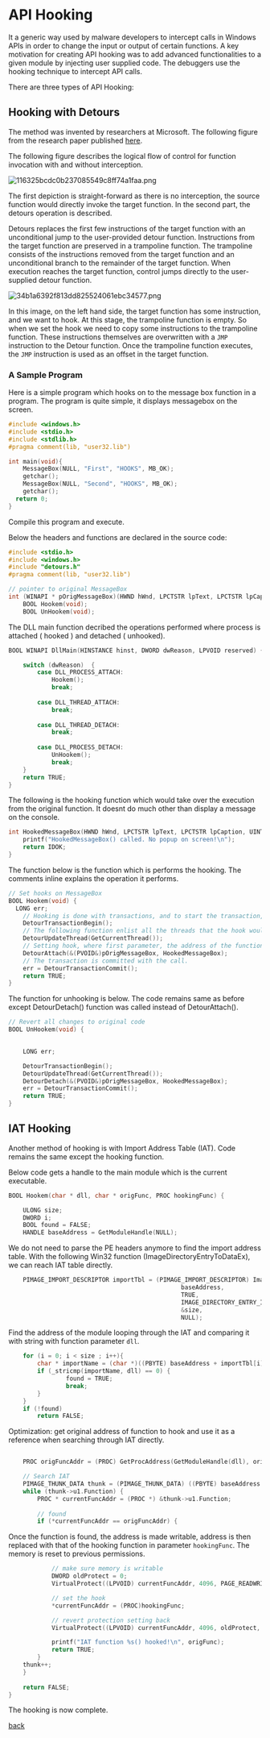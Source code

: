 # API Hooking
It a generic way used by malware developers to intercept calls in Windows APIs in order to change the input or output of certain functions. A key motivation for creating API hooking was to add advanced functionalities to a given module  by injecting user supplied code. The debuggers use the hooking technique to intercept API calls.

There are three types of API Hooking:

## Hooking with Detours

The method was invented by researchers at Microsoft. The following figure from the research paper published [here](https://www.cs.columbia.edu/~junfeng/10fa-e6998/papers/detours.pdf).

The following figure describes the logical flow of control for function invocation with and without interception.

![116325bcdc0b237085549c8ff74a1faa.png](../resources/apihooking/42faa4a46fe445808127104c0fbb1875.png)

The first depiction is straight-forward as there is no interception, the source function would directly invoke the target function. In the second part, the detours operation is described.

Detours replaces the first few instructions of the target function with an unconditional jump to the user-provided detour function. Instructions from the target function are preserved in a trampoline function. The trampoline consists of the instructions removed from the target function and an unconditional branch to the remainder of the target function. When execution reaches the target function, control jumps directly to the user-supplied detour function. 

![34b1a6392f813dd825524061ebc34577.png](../resources/apihooking/56b12d4d77e046f4a7a2880e5f9a38e3.png)

In this image, on the left hand side, the target function has some instruction, and we want to hook. At this stage, the trampoline function is empty. So when we set the hook we need to copy some instructions to the trampoline function. These instructions themselves are overwritten with a `JMP` instruction to the Detour function. Once the trampoline function executes, the `JMP` instruction is used as an offset in the target function.

### A Sample Program

Here is a simple program which hooks on to the message box function in a program. The program is quite simple, it displays messagebox on the screen.

```cpp
#include <windows.h>
#include <stdio.h>
#include <stdlib.h>
#pragma comment(lib, "user32.lib")

int main(void){
	MessageBox(NULL, "First", "HOOKS", MB_OK);
	getchar();
	MessageBox(NULL, "Second", "HOOKS", MB_OK);
	getchar();
  return 0;
}
```
Compile this program and execute.

Below the headers and functions are declared in the source code:

```cpp
#include <stdio.h>
#include <windows.h>
#include "detours.h"
#pragma comment(lib, "user32.lib")

// pointer to original MessageBox 
int (WINAPI * pOrigMessageBox)(HWND hWnd, LPCTSTR lpText, LPCTSTR lpCaption, UINT uType) = MessageBox;
	BOOL Hookem(void);
	BOOL UnHookem(void);
```

The DLL main function decribed the operations performed where process is attached ( hooked ) and detached ( unhooked).

```cpp
BOOL WINAPI DllMain(HINSTANCE hinst, DWORD dwReason, LPVOID reserved) {

    switch (dwReason)  {
		case DLL_PROCESS_ATTACH:
			Hookem();
			break;
			
		case DLL_THREAD_ATTACH:
			break;
			
		case DLL_THREAD_DETACH:
			break;
			
		case DLL_PROCESS_DETACH:
			UnHookem();
			break;
	}
    return TRUE;
}
```

The following is the hooking function which would take over the execution from the original function. It doesnt do much other than display a message on the console.

```cpp
int HookedMessageBox(HWND hWnd, LPCTSTR lpText, LPCTSTR lpCaption, UINT uType) {
	printf("HookedMessageBox() called. No popup on screen!\n");
	return IDOK;
}
```

The function below is the function which is performs the hooking. The comments inline explains the operation it performs.

```cpp
// Set hooks on MessageBox
BOOL Hookem(void) {
  LONG err;
	// Hooking is done with transactions, and to start the transaction, the following function is called.
	DetourTransactionBegin();
	// The following function enlist all the threads that the hook would use. So any threads returned by GetCurrentThread(), would have a consistent code.
	DetourUpdateThread(GetCurrentThread());
	// Setting hook, where first parameter, the address of the function we want to hook is passed. The second parameter is the address of the function which would take over the execution of the hooked function (HookedMessageBox).
	DetourAttach(&(PVOID&)pOrigMessageBox, HookedMessageBox);
	// The transaction is committed with the call.
	err = DetourTransactionCommit();	
	return TRUE;
}
```

The function for unhooking is below. The code remains same as before except DetourDetach() function was called instead of DetourAttach().
```cpp
// Revert all changes to original code
BOOL UnHookem(void) {
	

	LONG err;

	DetourTransactionBegin();
	DetourUpdateThread(GetCurrentThread());
	DetourDetach(&(PVOID&)pOrigMessageBox, HookedMessageBox);
	err = DetourTransactionCommit();
	return TRUE;
}
```

## IAT Hooking
Another method of hooking is with Import Address Table (IAT). Code remains the same except the hooking function. 

Below code gets a handle to the main module which is the current executable.
```cpp
BOOL Hookem(char * dll, char * origFunc, PROC hookingFunc) {

    ULONG size;
	DWORD i;
	BOOL found = FALSE;
	HANDLE baseAddress = GetModuleHandle(NULL);			
```

We do not need to parse the PE headers anymore to find the import address table. With the following Win32 function (ImageDirectoryEntryToDataEx), we can reach IAT table directly.
	
```cpp
	PIMAGE_IMPORT_DESCRIPTOR importTbl = (PIMAGE_IMPORT_DESCRIPTOR) ImageDirectoryEntryToDataEx(
												baseAddress,
												TRUE,
												IMAGE_DIRECTORY_ENTRY_IMPORT,
												&size,
												NULL);

```
Find the address of the module looping through the IAT and comparing it with string with function parameter `dll`.

```cpp
	for (i = 0; i < size ; i++){
		char * importName = (char *)((PBYTE) baseAddress + importTbl[i].Name);
		if (_stricmp(importName, dll) == 0) {
				found = TRUE;
				break;
		}
	}
	if (!found)
		return FALSE;
```

Optimization: get original address of function to hook  and use it as a reference when searching through IAT directly.

```cpp

	PROC origFuncAddr = (PROC) GetProcAddress(GetModuleHandle(dll), origFunc);

	// Search IAT
	PIMAGE_THUNK_DATA thunk = (PIMAGE_THUNK_DATA) ((PBYTE) baseAddress + importTbl[i].FirstThunk);
	while (thunk->u1.Function) {
		PROC * currentFuncAddr = (PROC *) &thunk->u1.Function;
		
		// found
		if (*currentFuncAddr == origFuncAddr) {
```

Once the function is found, the address is made writable, address is then replaced with that of the hooking function in parameter `hookingFunc`. The memory is reset to previous permissions.
```cpp
			// make sure memory is writable
			DWORD oldProtect = 0;
			VirtualProtect((LPVOID) currentFuncAddr, 4096, PAGE_READWRITE, &oldProtect);

			// set the hook
			*currentFuncAddr = (PROC)hookingFunc;

			// revert protection setting back
			VirtualProtect((LPVOID) currentFuncAddr, 4096, oldProtect, &oldProtect);

			printf("IAT function %s() hooked!\n", origFunc);
			return TRUE;
		}
	thunk++;
	}
	
	return FALSE;
}
```

The hooking is now complete.

[back](../malware.md)